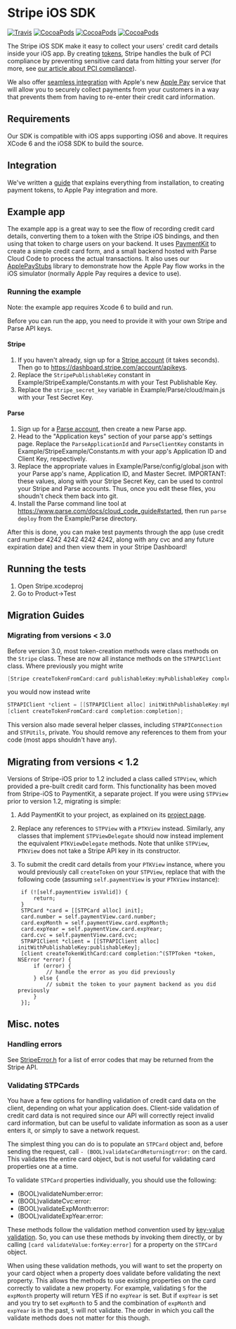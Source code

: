 # Stripe iOS SDK

[![Travis](https://img.shields.io/travis/stripe/stripe-ios.svg?style=flat)](https://travis-ci.org/stripe/stripe-ios)
[![CocoaPods](https://img.shields.io/cocoapods/v/Stripe.svg?style=flat)](http://cocoapods.org/?q=author%3Astripe%20name%3Astripe)
[![CocoaPods](https://img.shields.io/cocoapods/l/Stripe.svg?style=flat)](https://github.com/stripe/stripe-ios/blob/master/LICENSE)
[![CocoaPods](https://img.shields.io/cocoapods/p/Stripe.svg?style=flat)](https://github.com/stripe/stripe-ios#)

The Stripe iOS SDK make it easy to collect your users' credit card details inside your iOS app. By creating [tokens](https://stripe.com/docs/api#tokens), Stripe handles the bulk of PCI compliance by preventing sensitive card data from hitting your server (for more, see [our article about PCI compliance](https://support.stripe.com/questions/do-i-need-to-be-pci-compliant-what-do-i-have-to-do)).

We also offer [seamless integration](https://stripe.com/applepay) with Apple's new [Apple Pay](https://apple.com/apple-pay) service that will allow you to securely collect payments from your customers in a way that prevents them from having to re-enter their credit card information.

## Requirements
Our SDK is compatible with iOS apps supporting iOS6 and above. It requires XCode 6 and the iOS8 SDK to build the source.

## Integration

We've written a [guide](https://stripe.com/docs/mobile/ios) that explains everything from installation, to creating payment tokens, to Apple Pay integration and more.

## Example app

The example app is a great way to see the flow of recording credit card details, converting them to a token with the Stripe iOS bindings, and then using that token to charge users on your backend. It uses [PaymentKit](https://github.com/stripe/PaymentKit) to create a simple credit card form, and a small backend hosted with Parse Cloud Code to process the actual transactions. It also uses our [ApplePayStubs](https://github.com/stripe/ApplePayStubs) library to demonstrate how the Apple Pay flow works in the iOS simulator (normally Apple Pay requires a device to use).

### Running the example

Note: the example app requires Xcode 6 to build and run.

Before you can run the app, you need to provide it with your own Stripe and Parse API keys.

#### Stripe
1. If you haven't already, sign up for a [Stripe account](https://dashboard.stripe.com/register) (it takes seconds). Then go to https://dashboard.stripe.com/account/apikeys.
2. Replace the `StripePublishableKey` constant in Example/StripeExample/Constants.m with your Test Publishable Key.
3. Replace the `stripe_secret_key` variable in Example/Parse/cloud/main.js with your Test Secret Key.

#### Parse
1. Sign up for a [Parse account](https://parse.com/#signup), then create a new Parse app.
2. Head to the "Application keys" section of your parse app's settings page. Replace the `ParseApplicationId` and `ParseClientKey` constants in Example/StripeExample/Constants.m with your app's Application ID and Client Key, respectively.
3. Replace the appropriate values in Example/Parse/config/global.json with your Parse app's name, Application ID, and Master Secret. IMPORTANT: these values, along with your Stripe Secret Key, can be used to control your Stripe and Parse accounts. Thus, once you edit these files, you shoudn't check them back into git.
4. Install the Parse command line tool at https://www.parse.com/docs/cloud_code_guide#started, then run `parse deploy` from the Example/Parse directory.

After this is done, you can make test payments through the app (use credit card number 4242 4242 4242 4242, along with any cvc and any future expiration date) and then view them in your Stripe Dashboard!

## Running the tests

1. Open Stripe.xcodeproj
1. Go to Product->Test

## Migration Guides

### Migrating from versions < 3.0

Before version 3.0, most token-creation methods were class methods on the `Stripe` class. These are now all instance methods on the `STPAPIClient` class. Where previously you might write
```objective-c
[Stripe createTokenFromCard:card publishableKey:myPublishableKey completion:completion];
```
you would now instead write
```objective-c
STPAPIClient *client = [[STPAPIClient alloc] initWithPublishableKey:myPublishableKey];
[client createTokenFromCard:card completion:completion];
```
This version also made several helper classes, including `STPAPIConnection` and `STPUtils`, private. You should remove any references to them from your code (most apps shouldn't have any).

## Migrating from versions < 1.2

Versions of Stripe-iOS prior to 1.2 included a class called `STPView`, which provided a pre-built credit card form. This functionality has been moved from Stripe-iOS to PaymentKit, a separate project. If you were using `STPView` prior to version 1.2, migrating is simple:

1. Add PaymentKit to your project, as explained on its [project page](https://github.com/stripe/PaymentKit).
2. Replace any references to `STPView` with a `PTKView` instead. Similarly, any classes that implement `STPViewDelegate` should now instead implement the equivalent `PTKViewDelegate` methods. Note that unlike `STPView`, `PTKView` does not take a Stripe API key in its constructor.
3. To submit the credit card details from your `PTKView` instance, where you would previously call `createToken` on your `STPView`, replace that with the following code (assuming `self.paymentView` is your `PTKView` instance):

        if (![self.paymentView isValid]) {
            return;
        }
        STPCard *card = [[STPCard alloc] init];
        card.number = self.paymentView.card.number;
        card.expMonth = self.paymentView.card.expMonth;
        card.expYear = self.paymentView.card.expYear;
        card.cvc = self.paymentView.card.cvc;
        STPAPIClient *client = [[STPAPIClient alloc] initWithPublishableKey:publishableKey];
        [client createTokenWithCard:card completion:^(STPToken *token, NSError *error) {
            if (error) {
                // handle the error as you did previously
            } else {
                // submit the token to your payment backend as you did previously
            }
        }];

## Misc. notes

### Handling errors

See [StripeError.h](https://github.com/stripe/stripe-ios/blob/master/Stripe/StripeError.h) for a list of error codes that may be returned from the Stripe API.

### Validating STPCards

You have a few options for handling validation of credit card data on the client, depending on what your application does.  Client-side validation of credit card data is not required since our API will correctly reject invalid card information, but can be useful to validate information as soon as a user enters it, or simply to save a network request.

The simplest thing you can do is to populate an `STPCard` object and, before sending the request, call `- (BOOL)validateCardReturningError:` on the card.  This validates the entire card object, but is not useful for validating card properties one at a time.

To validate `STPCard` properties individually, you should use the following:

 - (BOOL)validateNumber:error:
 - (BOOL)validateCvc:error:
 - (BOOL)validateExpMonth:error:
 - (BOOL)validateExpYear:error:

These methods follow the validation method convention used by [key-value validation](http://developer.apple.com/library/mac/#documentation/cocoa/conceptual/KeyValueCoding/Articles/Validation.html).  So, you can use these methods by invoking them directly, or by calling `[card validateValue:forKey:error]` for a property on the `STPCard` object.

When using these validation methods, you will want to set the property on your card object when a property does validate before validating the next property.  This allows the methods to use existing properties on the card correctly to validate a new property.  For example, validating `5` for the `expMonth` property will return YES if no `expYear` is set.  But if `expYear` is set and you try to set `expMonth` to 5 and the combination of `expMonth` and `expYear` is in the past, `5` will not validate.  The order in which you call the validate methods does not matter for this though.

